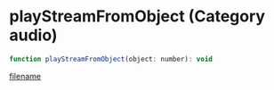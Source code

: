 # playStreamFromObject (Category audio)

```js
function playStreamFromObject(object: number): void
```

[filename](playStreamFromObject_m.md ':include')